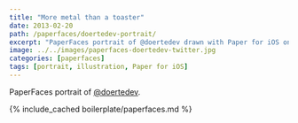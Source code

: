 ```yaml
---
title: "More metal than a toaster"
date: 2013-02-20
path: /paperfaces/doertedev-portrait/
excerpt: "PaperFaces portrait of @doertedev drawn with Paper for iOS on an iPad."
image: ../../images/paperfaces-doertedev-twitter.jpg
categories: [paperfaces]
tags: [portrait, illustration, Paper for iOS]
---
```


PaperFaces portrait of [@doertedev](https://twitter.com/doertedev).

{% include_cached boilerplate/paperfaces.md %}
